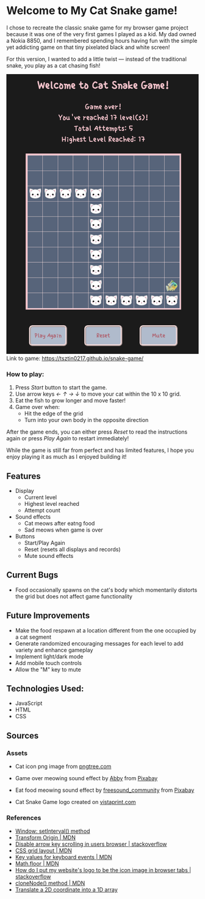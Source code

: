 # Welcome to My Cat Snake game!
I chose to recreate the classic snake game for my browser game project because it was one of the very first games I played as a kid. My dad owned a Nokia 8850, and I remembered spending hours having fun with the simple yet addicting game on that tiny pixelated black and white screen! 

For this version, I wanted to add a little twist — instead of the traditional snake, you play as a cat chasing fish!

![screenshot of gameplay](./assets/images/screenshot.png)<br>
Link to game: https://tsztin0217.github.io/snake-game/

### How to play:
1. Press *Start* button to start the game. 
2. Use arrow keys *← ↑ → ↓* to move your cat within the 10 x 10 grid.<br>
3. Eat the fish to grow longer and move faster!
4. Game over when:
    - Hit the edge of the grid
    - Turn into your own body in the opposite direction

After the game ends, you can either press *Reset* to read the instructions again or press *Play Again* to restart immediately!

While the game is still far from perfect and has limited features, I hope you enjoy playing it as much as I enjoyed building it! 

## Features
- Display
    -  Current level
    -  Highest level reached
    -  Attempt count
- Sound effects
    -  Cat meows after eatng food
    -  Sad meows when game is over
- Buttons
    -  Start/Play Again
    -  Reset (resets all displays and records)
    -  Mute sound effects

## Current Bugs
- Food occasionally spawns on the cat's body which momentarily distorts the grid but does not affect game functionality

## Future Improvements
- Make the food respawn at a location different from the one occupied by a cat segment
- Generate randomized encouraging messages for each level to add variety and enhance gameplay
- Implement light/dark mode
- Add mobile touch controls
- Allow the "M" key to mute

## Technologies Used:
- JavaScript
- HTML
- CSS

## Sources
### Assets
- Cat icon png image from [pngtree.com](https://pngtree.com/freepng/cute-white-cat-head_4242401.html)
- Game over meowing sound effect by <a href="https://pixabay.com/users/yoursperfectguy-46268990/?utm_source=link-attribution&utm_medium=referral&utm_campaign=music&utm_content=246012">Abby</a> from <a href="https://pixabay.com//?utm_source=link-attribution&utm_medium=referral&utm_campaign=music&utm_content=246012">Pixabay</a>

- Eat food meowing sound effect by <a href="https://pixabay.com/users/freesound_community-46691455/?utm_source=link-attribution&utm_medium=referral&utm_campaign=music&utm_content=38576">freesound_community</a> from <a href="https://pixabay.com//?utm_source=link-attribution&utm_medium=referral&utm_campaign=music&utm_content=38576">Pixabay</a>

- Cat Snake Game logo created on [vistaprint.com](https://www.vistaprint.com/logomaker/download/share/67c104cad823577c979794fe)

### References
- [Window: setInterval() method](https://developer.mozilla.org/en-US/docs/Web/API/Window/setInterval)
- [Transform Origin | MDN](https://developer.mozilla.org/en-US/docs/Web/CSS/transform-origin)
- [Disable arrow key scrolling in users browser | stackoverflow](https://stackoverflow.com/questions/8916620/disable-arrow-key-scrolling-in-users-browser)
- [CSS grid layout | MDN](https://developer.mozilla.org/en-US/docs/Web/CSS/CSS_grid_layout/Basic_concepts_of_grid_layout)
- [Key values for keyboard events | MDN](https://developer.mozilla.org/en-US/docs/Web/API/UI_Events/Keyboard_event_key_values)
- [Math.floor | MDN](https://developer.mozilla.org/en-US/docs/Web/JavaScript/Reference/Global_Objects/Math/floor)
- [How do I put my website's logo to be the icon image in browser tabs | stackoverflow](https://stackoverflow.com/questions/11488960/how-do-i-put-my-websites-logo-to-be-the-icon-image-in-browser-tabs)
- [cloneNode() method | MDN](https://developer.mozilla.org/en-US/docs/Web/API/Node/cloneNode)
- [Translate a 2D coordinate into a 1D array](https://stackoverflow.com/questions/51009297/translate-a-2d-coordinate-into-a-1d-array)